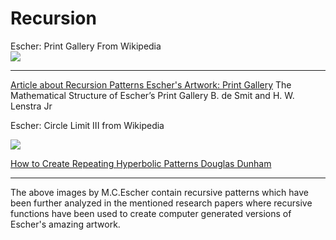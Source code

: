 # Recursion

Escher:  Print Gallery From Wikipedia     
![](https://upload.wikimedia.org/wikipedia/en/0/02/Print_Gallery_by_M._C._Escher.jpg)



---


[Article about Recursion Patterns Escher's Artwork: Print Gallery](http://www.ams.org/notices/200304/fea-escher.pdf) The Mathematical
Structure of Escher’s
Print Gallery
B. de Smit and H. W. Lenstra Jr

Escher: Circle Limit III from Wikipedia

![](https://upload.wikimedia.org/wikipedia/en/5/55/Escher_Circle_Limit_III.jpg)

[How to Create Repeating Hyperbolic Patterns 
Douglas Dunham](https://www.d.umn.edu/~ddunham/eccad09.pdf)


---

The above images by M.C.Escher contain recursive patterns which have been further analyzed in the mentioned research papers where recursive functions have been used to create computer generated versions of Escher's amazing artwork.



